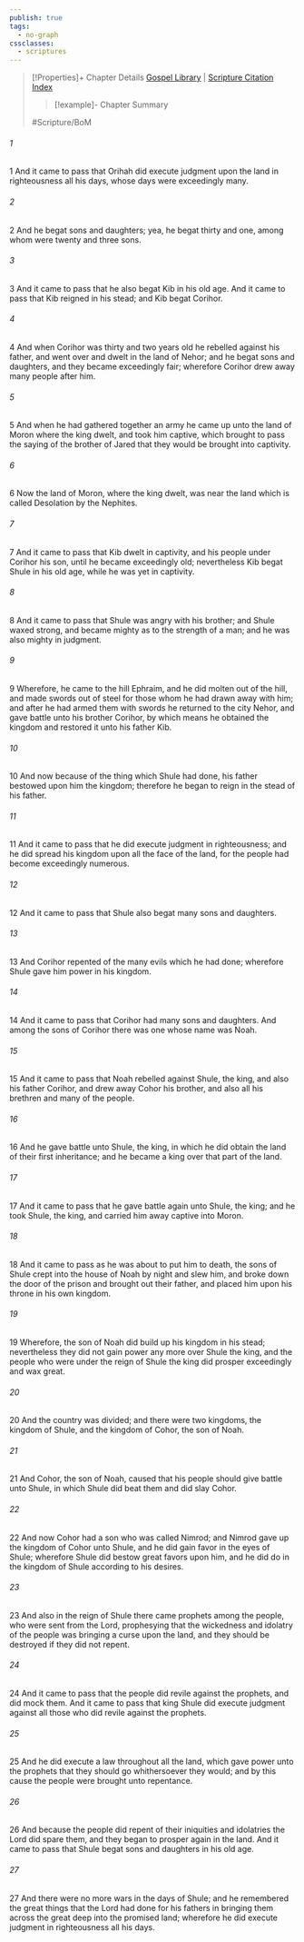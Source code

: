 ```yaml
---
publish: true
tags:
  - no-graph
cssclasses:
  - scriptures
---
```

>[!Properties]+ Chapter Details
>[Gospel Library](https://churchofjesuschrist.org/study/scriptures/bofm/ether/7?lang=eng)    |    [Scripture Citation Index](https://scriptures.byu.edu/#0da07::c0da07)
>>[!example]- Chapter Summary
>> 
> 
>
>#Scripture/BoM
###### 1
1 And it came to pass that Orihah did execute judgment upon the land in righteousness all his days, whose days were exceedingly many.
###### 2
2 And he begat sons and daughters; yea, he begat thirty and one, among whom were twenty and three sons.
###### 3
3 And it came to pass that he also begat Kib in his old age. And it came to pass that Kib reigned in his stead; and Kib begat Corihor.
###### 4
4 And when Corihor was thirty and two years old he rebelled against his father, and went over and dwelt in the land of Nehor; and he begat sons and daughters, and they became exceedingly fair; wherefore Corihor drew away many people after him.
###### 5
5 And when he had gathered together an army he came up unto the land of Moron where the king dwelt, and took him captive, which brought to pass the saying of the brother of Jared that they would be brought into captivity.
###### 6
6 Now the land of Moron, where the king dwelt, was near the land which is called Desolation by the Nephites.
###### 7
7 And it came to pass that Kib dwelt in captivity, and his people under Corihor his son, until he became exceedingly old; nevertheless Kib begat Shule in his old age, while he was yet in captivity.
###### 8
8 And it came to pass that Shule was angry with his brother; and Shule waxed strong, and became mighty as to the strength of a man; and he was also mighty in judgment.
###### 9
9 Wherefore, he came to the hill Ephraim, and he did molten out of the hill, and made swords out of steel for those whom he had drawn away with him; and after he had armed them with swords he returned to the city Nehor, and gave battle unto his brother Corihor, by which means he obtained the kingdom and restored it unto his father Kib.
###### 10
10 And now because of the thing which Shule had done, his father bestowed upon him the kingdom; therefore he began to reign in the stead of his father.
###### 11
11 And it came to pass that he did execute judgment in righteousness; and he did spread his kingdom upon all the face of the land, for the people had become exceedingly numerous.
###### 12
12 And it came to pass that Shule also begat many sons and daughters.
###### 13
13 And Corihor repented of the many evils which he had done; wherefore Shule gave him power in his kingdom.
###### 14
14 And it came to pass that Corihor had many sons and daughters. And among the sons of Corihor there was one whose name was Noah.
###### 15
15 And it came to pass that Noah rebelled against Shule, the king, and also his father Corihor, and drew away Cohor his brother, and also all his brethren and many of the people.
###### 16
16 And he gave battle unto Shule, the king, in which he did obtain the land of their first inheritance; and he became a king over that part of the land.
###### 17
17 And it came to pass that he gave battle again unto Shule, the king; and he took Shule, the king, and carried him away captive into Moron.
###### 18
18 And it came to pass as he was about to put him to death, the sons of Shule crept into the house of Noah by night and slew him, and broke down the door of the prison and brought out their father, and placed him upon his throne in his own kingdom.
###### 19
19 Wherefore, the son of Noah did build up his kingdom in his stead; nevertheless they did not gain power any more over Shule the king, and the people who were under the reign of Shule the king did prosper exceedingly and wax great.
###### 20
20 And the country was divided; and there were two kingdoms, the kingdom of Shule, and the kingdom of Cohor, the son of Noah.
###### 21
21 And Cohor, the son of Noah, caused that his people should give battle unto Shule, in which Shule did beat them and did slay Cohor.
###### 22
22 And now Cohor had a son who was called Nimrod; and Nimrod gave up the kingdom of Cohor unto Shule, and he did gain favor in the eyes of Shule; wherefore Shule did bestow great favors upon him, and he did do in the kingdom of Shule according to his desires.
###### 23
23 And also in the reign of Shule there came prophets among the people, who were sent from the Lord, prophesying that the wickedness and idolatry of the people was bringing a curse upon the land, and they should be destroyed if they did not repent.
###### 24
24 And it came to pass that the people did revile against the prophets, and did mock them. And it came to pass that king Shule did execute judgment against all those who did revile against the prophets.
###### 25
25 And he did execute a law throughout all the land, which gave power unto the prophets that they should go whithersoever they would; and by this cause the people were brought unto repentance.
###### 26
26 And because the people did repent of their iniquities and idolatries the Lord did spare them, and they began to prosper again in the land. And it came to pass that Shule begat sons and daughters in his old age.
###### 27
27 And there were no more wars in the days of Shule; and he remembered the great things that the Lord had done for his fathers in bringing them across the great deep into the promised land; wherefore he did execute judgment in righteousness all his days.
